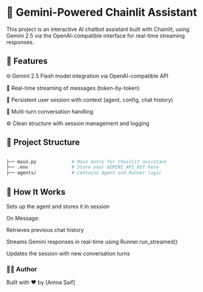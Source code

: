 # 🧠 Gemini-Powered Chainlit Assistant

This project is an interactive AI chatbot assistant built with Chainlit, using Gemini 2.5 via the OpenAI-compatible interface for real-time streaming responses.

## 🚀 Features

🌐 Gemini 2.5 Flash model integration via OpenAI-compatible API

💬 Real-time streaming of messages (token-by-token)

🔄 Persistent user session with context (agent, config, chat history)

🧵 Multi-turn conversation handling

⚙️ Clean structure with session management and logging

## 📁 Project Structure

```bash

├── main.py             # Main entry for Chainlit assistant
├── .env                # Store your GEMINI_API_KEY here
├── agents/             # Contains Agent and Runner logic
```

## 🧠 How It Works

Sets up the agent and stores it in session

On Message:

Retrieves previous chat history

Streams Gemini responses in real-time using Runner.run_streamed()

Updates the session with new conversation turns

### 🧑‍💻 Author

Built with ❤️ by [Amna Saif]
